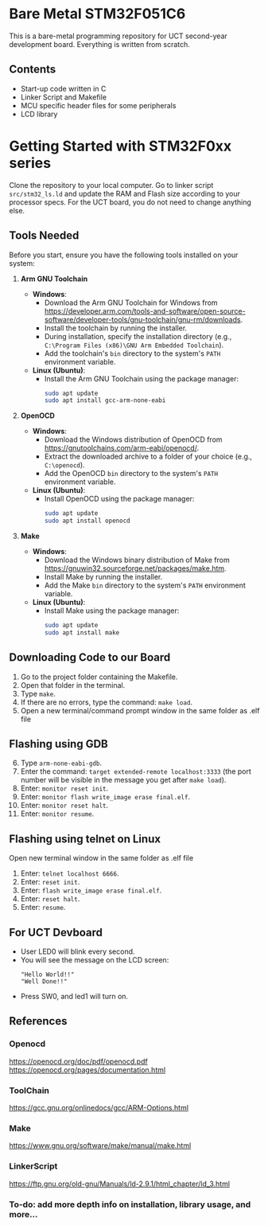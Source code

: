 
# Bare Metal STM32F051C6

This is a bare-metal programming repository for UCT second-year development board. Everything is written from scratch.

## Contents
- Start-up code written in C
- Linker Script and Makefile
- MCU specific header files for some peripherals
- LCD library

# Getting Started with STM32F0xx series

Clone the repository to your local computer. Go to linker script `src/stm32_ls.ld` and update the RAM and Flash size according to your processor specs. For the UCT board, you do not need to change anything else.

## Tools Needed

Before you start, ensure you have the following tools installed on your system:

1. **Arm GNU Toolchain**
   - **Windows**:
     - Download the Arm GNU Toolchain for Windows from https://developer.arm.com/tools-and-software/open-source-software/developer-tools/gnu-toolchain/gnu-rm/downloads.
     - Install the toolchain by running the installer.
     - During installation, specify the installation directory (e.g., `C:\Program Files (x86)\GNU Arm Embedded Toolchain`).
     - Add the toolchain's `bin` directory to the system's `PATH` environment variable.
   - **Linux (Ubuntu)**:
     - Install the Arm GNU Toolchain using the package manager:
       ```bash
       sudo apt update
       sudo apt install gcc-arm-none-eabi
       ```

2. **OpenOCD**
   - **Windows**:
     - Download the Windows distribution of OpenOCD from https://gnutoolchains.com/arm-eabi/openocd/.
     - Extract the downloaded archive to a folder of your choice (e.g., `C:\openocd`).
     - Add the OpenOCD `bin` directory to the system's `PATH` environment variable.
   - **Linux (Ubuntu)**:
     - Install OpenOCD using the package manager:
       ```bash
       sudo apt update
       sudo apt install openocd
       ```

3. **Make**
   - **Windows**:
     - Download the Windows binary distribution of Make from https://gnuwin32.sourceforge.net/packages/make.htm.
     - Install Make by running the installer.
     - Add the Make `bin` directory to the system's `PATH` environment variable.
   - **Linux (Ubuntu)**:
     - Install Make using the package manager:
       ```bash
       sudo apt update
       sudo apt install make
       ```

## Downloading Code to our Board

1. Go to the project folder containing the Makefile.
2. Open that folder in the terminal.
3. Type `make`.
4. If there are no errors, type the command: `make load`.
5. Open a new terminal/command prompt window in the same folder as .elf file

## Flashing using GDB 
6. Type `arm-none-eabi-gdb`.
7. Enter the command: `target extended-remote localhost:3333` (the port number will be visible in the message you get after `make load`).
8. Enter: `monitor reset init`.
9. Enter: `monitor flash write_image erase final.elf`.
10. Enter: `monitor reset halt`.
11. Enter: `monitor resume`.

## Flashing using telnet on Linux
Open new terminal window in the same folder as .elf file
1. Enter: `telnet localhost 6666`.
2. Enter: `reset init`.
3. Enter: `flash write_image erase final.elf`.
4. Enter: `reset halt`.
5. Enter: `resume`.

## For UCT Devboard

- User LED0 will blink every second.
- You will see the message on the LCD screen:
  ```
  "Hello World!!"
  "Well Done!!"
  ```
- Press SW0, and led1 will turn on.

## References
### Openocd
https://openocd.org/doc/pdf/openocd.pdf
https://openocd.org/pages/documentation.html

### ToolChain
https://gcc.gnu.org/onlinedocs/gcc/ARM-Options.html

### Make
https://www.gnu.org/software/make/manual/make.html

### LinkerScript
https://ftp.gnu.org/old-gnu/Manuals/ld-2.9.1/html_chapter/ld_3.html

### To-do: add more depth info on installation, library usage, and more...

